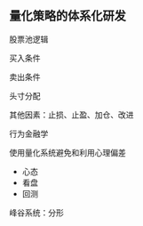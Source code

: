 ## 量化策略的体系化研发

股票池逻辑

买入条件

卖出条件

头寸分配

其他因素：止损、止盈、加仓、改进

行为金融学

使用量化系统避免和利用心理偏差

* 心态
* 看盘
* 回测

峰谷系统：分形